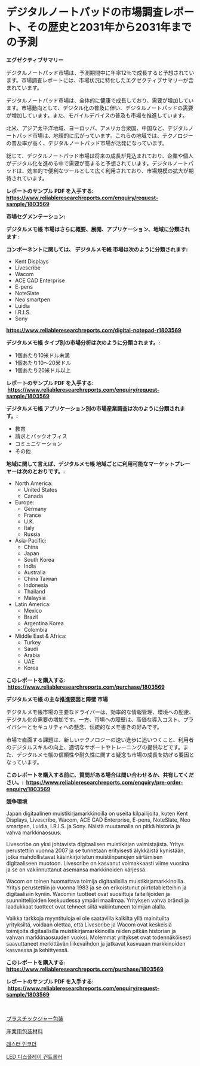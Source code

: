 <p><h1>デジタルノートパッドの市場調査レポート、その歴史と2031年から2031年までの予測</h1></p><p><strong>エグゼクティブサマリー</strong></p>
<p><p>デジタルノートパッド市場は、予測期間中に年率12％で成長すると予想されています。市場調査レポートには、市場状況に特化したエグゼクティブサマリーが含まれています。 </p><p>デジタルノートパッド市場は、全体的に健康で成長しており、需要が増加しています。市場動向として、デジタル化の普及に伴い、デジタルノートパッドの需要が増加しています。また、モバイルデバイスの普及も市場を推進しています。</p><p>北米、アジア太平洋地域、ヨーロッパ、アメリカ合衆国、中国など、デジタルノートパッド市場は、地理的に広がっています。これらの地域では、テクノロジーの普及率が高く、デジタルノートパッド市場が活発になっています。</p><p>総じて、デジタルノートパッド市場は将来の成長が見込まれており、企業や個人がデジタル化を進める中で需要が高まると予想されています。デジタルノートパッドは、効率的で便利なツールとして広く利用されており、市場規模の拡大が期待されています。</p></p>
<p><strong>レポートのサンプル PDF を入手する: <a href="https://www.reliableresearchreports.com/enquiry/request-sample/1803569">https://www.reliableresearchreports.com/enquiry/request-sample/1803569</a></strong></p>
<p><strong>市場セグメンテーション:</strong></p>
<p><strong> デジタルメモ帳 市場はさらに概要、展開、アプリケーション、地域に分類されます :</strong></p>
<p><strong>コンポーネントに関しては、 デジタルメモ帳 市場は次のように分類されます: &nbsp;</strong></p>
<p><ul><li>Kent Displays</li><li>Livescribe</li><li>Wacom</li><li>ACE CAD Enterprise</li><li>E-pens</li><li>NoteSlate</li><li>Neo smartpen</li><li>Luidia</li><li>I.R.I.S.</li><li>Sony</li></ul></p>
<p><strong><a href="https://www.reliableresearchreports.com/digital-notepad-r1803569">https://www.reliableresearchreports.com/digital-notepad-r1803569</a></strong></p>
<p><strong> デジタルメモ帳 タイプ別の市場分析は次のように分類されます。:</strong></p>
<p><ul><li>1個あたり10米ドル未満</li><li>1個あたり10〜20米ドル</li><li>1個あたり20米ドル以上</li></ul></p>
<p><strong>レポートのサンプル PDF を入手する: &nbsp;<a href="https://www.reliableresearchreports.com/enquiry/request-sample/1803569">https://www.reliableresearchreports.com/enquiry/request-sample/1803569</a></strong></p>
<p><strong> デジタルメモ帳 アプリケーション別の市場産業調査は次のように分類されます。:</strong></p>
<p><ul><li>教育</li><li>請求とバックオフィス</li><li>コミュニケーション</li><li>その他</li></ul></p>
<p><strong>地域に関して言えば、デジタルメモ帳 地域ごとに利用可能なマーケットプレーヤーは次のとおりです。:</strong></p>
<p><ul>
    <li>
        North America:
        <ul>
            <li>United States</li>
            <li>Canada</li>
        </ul>
    </li>
    <li>
        Europe:
        <ul>
            <li>Germany</li>
            <li>France</li>
            <li>U.K.</li>
            <li>Italy</li>
            <li>Russia</li>
        </ul>
    </li>
    <li>
        Asia-Pacific:
        <ul>
            <li>China</li>
            <li>Japan</li>
            <li>South Korea</li>
            <li>India</li>
            <li>Australia</li>
            <li>China Taiwan</li>
            <li>Indonesia</li>
            <li>Thailand</li>
            <li>Malaysia</li>
        </ul>
    </li>
    <li>
        Latin America:
        <ul>
            <li>Mexico</li>
            <li>Brazil</li>
            <li>Argentina Korea</li>
            <li>Colombia</li>
        </ul>
    </li>
    <li>
        Middle East & Africa:
        <ul>
            <li>Turkey</li>
            <li>Saudi</li>
            <li>Arabia</li>
            <li>UAE</li>
            <li>Korea</li>
        </ul>
    </li>
    </ul></p>
<p><strong>このレポートを購入する: &nbsp;<a href="https://www.reliableresearchreports.com/purchase/1803569">https://www.reliableresearchreports.com/purchase/1803569</a></strong></p>
<p><strong>デジタルメモ帳 の主な推進要因と障壁 市場</strong></p>
<p><p>デジタルメモ帳市場の主要なドライバーは、効率的な情報管理、環境への配慮、デジタル化の需要の増加です。一方、市場への障壁は、高価な導入コスト、プライバシーとセキュリティへの懸念、伝統的なメモ書きの好みです。</p><p>市場で直面する課題は、新しいテクノロジーの速い進歩に追いつくこと、利用者のデジタルスキルの向上、適切なサポートやトレーニングの提供などです。また、デジタルメモ帳の信頼性や耐久性に関する疑念も市場の成長を妨げる要因となっています。</p></p>
<p><strong>このレポートを購入する前に、質問がある場合は問い合わせるか、共有してください。:&nbsp; <a href="https://www.reliableresearchreports.com/enquiry/pre-order-enquiry/1803569">https://www.reliableresearchreports.com/enquiry/pre-order-enquiry/1803569</a></strong></p>
<p><strong>競争環境</strong></p>
<p><p>Japan digitaalinen muistikirjamarkkinoilla on useita kilpailijoita, kuten Kent Displays, Livescribe, Wacom, ACE CAD Enterprise, E-pens, NoteSlate, Neo smartpen, Luidia, I.R.I.S. ja Sony. Näistä muutamalla on pitkä historia ja vahva markkinaosuus.</p><p>Livescribe on yksi johtavista digitaalisen muistikirjan valmistajista. Yritys perustettiin vuonna 2007 ja se tunnetaan erityisesti älykkäistä kynistään, jotka mahdollistavat käsinkirjoitetun muistiinpanojen siirtämisen digitaaliseen muotoon. Livescribe on kasvanut voimakkaasti viime vuosina ja se on vakiinnuttanut asemansa markkinoiden kärjessä.</p><p>Wacom on toinen huomattava toimija digitaalisilla muistikirjamarkkinoilla. Yritys perustettiin jo vuonna 1983 ja se on erikoistunut piirtotabletteihin ja digitaalisiin kyniin. Wacomin tuotteet ovat suosittuja taiteilijoiden ja suunnittelijoiden keskuudessa ympäri maailmaa. Yrityksen vahva brändi ja laadukkaat tuotteet ovat tehneet siitä vakiintuneen toimijan alalla.</p><p>Vaikka tarkkoja myyntituloja ei ole saatavilla kaikilta yllä mainituilta yrityksiltä, voidaan olettaa, että Livescribe ja Wacom ovat keskeisiä toimijoita digitaalisilla muistikirjamarkkinoilla niiden pitkän historian ja vahvan markkinaosuuden vuoksi. Molemmat yritykset ovat todennäköisesti saavuttaneet merkittävän liikevaihdon ja jatkavat kasvuaan markkinoiden kasvaessa ja kehittyessä.</p></p>
<p><strong>このレポートを購入する: &nbsp; <a href="https://www.reliableresearchreports.com/purchase/1803569">https://www.reliableresearchreports.com/purchase/1803569</a></strong></p>
<p><strong>レポートのサンプル PDF を入手する: &nbsp;<a href="https://www.reliableresearchreports.com/enquiry/request-sample/1803569">https://www.reliableresearchreports.com/enquiry/request-sample/1803569</a></strong><strong></strong></p>
<p>&nbsp;</p>
<p><p><a href="https://medium.com/@nicholas.ellison0076890/%E3%83%97%E3%83%A9%E3%82%B9%E3%83%81%E3%83%83%E3%82%AF%E3%82%B8%E3%83%A3%E3%83%BC%E3%83%91%E3%83%83%E3%82%B1%E3%83%BC%E3%82%B8%E5%B8%82%E5%A0%B4-%E7%A8%AE%E9%A1%9E-%E7%94%A8%E9%80%94-%E5%9C%B0%E7%90%86%E3%81%AB%E3%82%88%E3%82%8B%E5%8C%85%E6%8B%AC%E7%9A%84%E3%81%AA%E8%A9%95%E4%BE%A1-cd26518c1dae">プラスチックジャー包装</a></p><p><a href="https://medium.com/@logaolloway76845/%E7%94%A3%E6%A5%AD%E7%94%A8%E5%8C%85%E8%A3%85%E8%B3%87%E6%9D%90%E5%B8%82%E5%A0%B4%E8%A6%8F%E6%A8%A1%E3%81%AF-%E3%82%B0%E3%83%AD%E3%83%BC%E3%83%90%E3%83%AB%E6%A5%AD%E7%95%8C%E3%81%AB%E3%81%8A%E3%81%91%E3%82%8B%E6%9C%80%E9%81%A9%E3%81%AA%E3%83%9E%E3%83%BC%E3%82%B1%E3%83%86%E3%82%A3%E3%83%B3%E3%82%B0%E3%83%81%E3%83%A3%E3%83%8D%E3%83%AB%E3%82%92%E7%A4%BA%E3%81%97%E3%81%A6%E3%81%84%E3%81%BE%E3%81%99-01a4c68c225c">産業用包装材料</a></p><p><a href="https://medium.com/@jackieshlerin9805/%EB%9E%98%EC%8A%A4%ED%84%B0-%EC%9D%B8%EC%BD%94%EB%8D%94-%EC%8B%9C%EC%9E%A5-%EC%A0%90%EC%9C%A0%EC%9C%A8-%EB%B3%80%ED%99%94-%EB%B0%8F-%EC%8B%9C%EC%9E%A5-%EC%84%B1%EC%9E%A5-%ED%8A%B8%EB%A0%8C%EB%93%9C-2024-2031-600156a52408">래스터 인코더</a></p><p><a href="https://medium.com/@cordiehyatt1/led-%EB%94%94%EC%8A%A4%ED%94%8C%EB%A0%88%EC%9D%B4-%EC%BB%A8%ED%8A%B8%EB%A1%A4%EB%9F%AC-%EC%8B%9C%EC%9E%A5-%EB%B6%84%EC%84%9D-cagr-%EC%8B%9C%EC%9E%A5-%EC%84%B8%EB%B6%84%ED%99%94-%EB%B0%8F-%EC%A0%84-%EC%84%B8%EA%B3%84-%EC%82%B0%EC%97%85-%EA%B0%9C%EC%9A%94-6445bf80b575">LED 디스플레이 컨트롤러</a></p></p>